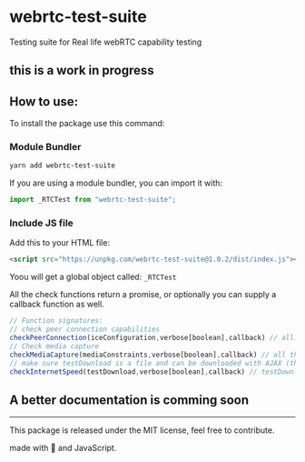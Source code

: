 # webrtc-test-suite
Testing suite for Real life webRTC capability testing

## this is a work in progress

## How to use: 
To install the package use this command: 
### Module Bundler
```sh
yarn add webrtc-test-suite
```
If you are using a module bundler, you can import it with: 
```js
import _RTCTest from "webrtc-test-suite";
```
### Include JS file 
Add this to your HTML file:
```html
<script src="https://unpkg.com/webrtc-test-suite@1.0.2/dist/index.js"></script>
```
Yoou will get a global object called: `_RTCTest`

All the check functions return a promise, or optionally you can supply a callback function as well. 
```js
// Function signatures: 
// check peer connection capabilities
checkPeerConnection(iceConfiguration,verbose[boolean],callback) // all the params are optional. Verbose creates logs
// Check media capture
checkMediaCapture(mediaConstraints,verbose[boolean],callback) // all the params are optional. Verbose creates logs
// make sure testDownload is a file and can be downloaded with AJAX (this test uses fetch)
checkInternetSpeed(testDownload,verbose[boolean],callback) // testDownload is required, return value in Mbps (Megabits Per second)
```
## A better documentation is comming soon

*** 
This package is released under the MIT license, feel free to contribute.

made with 🖤 and JavaScript.